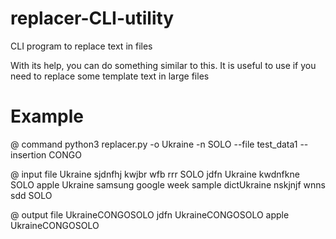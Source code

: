 # replacer-CLI-utility
CLI program to replace text in files

With its help, you can do something similar to this.
It is useful to use if you need to replace some template text in large files

# Example
@ command
python3 replacer.py -o Ukraine -n SOLO --file test_data1 --insertion CONGO

@ input file
Ukraine sjdnfhj kwjbr wfb rrr SOLO jdfn Ukraine kwdnfkne SOLO
apple Ukraine samsung
google week
sample dictUkraine
nskjnjf wnns sdd SOLO

@ output file 
UkraineCONGOSOLO jdfn UkraineCONGOSOLO
apple UkraineCONGOSOLO
